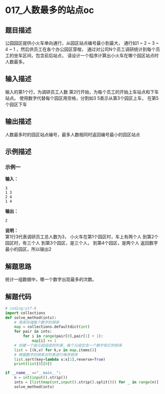 # 017_人数最多的站点oc

## 题目描述

公园园区提供小火车单向通行，从园区站点编号最小到最大，
通行如1 ~ 2 ~ 3 ~ 4 ~ 1 ，然后供员工在各个办公园区穿梭，
通过对公司N个员工调研统计到每个员工的坐车区间，包含前后站点，
请设计一个程序计算出小火车在哪个园区站点时人数最多。

## 输入描述

输入的第1个行，为调研员工人数
第2行开始，为每个员工的开始上车站点和下车站点。
使用数字代替每个园区用空格，分割如3 5表示从第3个园区上车，
在第5个园区下车

## 输出描述

人数最多时的园区站点编号，最多人数相同时返回编号最小的园区站点

## 示例描述

### 示例一

**输入：**
```text
3
1 3
2 4
1 4
```

**输出：**
```text
2
```

**说明：**  
第1行3代表调研员工总人数为3，
小火车在第1个园区时，车上有两个人
到第2个园区时，有三个人
到第3个园区，是三个人，
到第4个园区，是两个人
返回数字最小的园区，所以输出2

## 解题思路

统计一组数据中，哪一个数字出现最多的次数。

## 解题代码

```python
# coding:utf-8
import collections
def solve_method(ints):
    # 用来存储每个数字的频率
    map = collections.defaultdict(int)
    for pair in ints:
        for i in range(pair[0],pair[1] + 1):
            map[i] += 1
    # 创建一个由元组组成的列表，每个元组包含一个数字和它的频率
    list = [(k,v) for k,v in map.items()]
    # 根据数字的频率对列表进行降序排序
    list.sort(key=lambda x:x[1],reverse=True)
    print(list[0][0])

if __name__ =="__main__":
    n = int(input().strip())
    ints = [list(map(int,input().strip().split())) for _ in range(n)]
    solve_method(ints)
```

